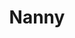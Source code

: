 ---
title: Nanny
crosslinks:
- ehlersdanlos
- ECEProfessionals
- JUSTNOMIL
- legaladvice
- funny
- childfree
- Nannies
- LegalAdviceUK
- help
- theXeffect
---